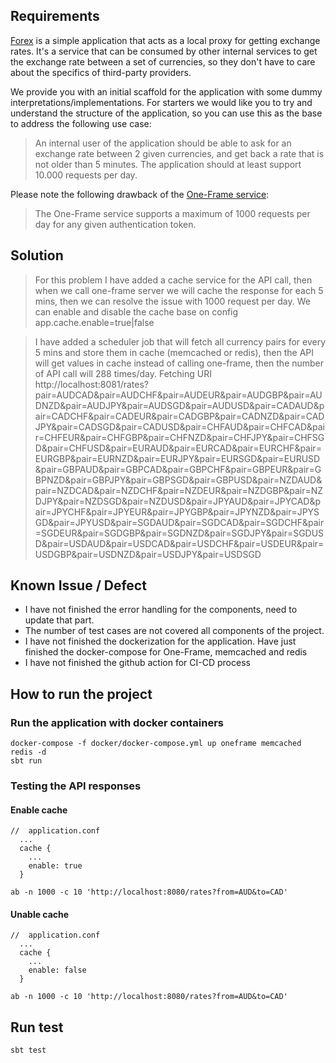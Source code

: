 ## Requirements

[Forex](forex-mtl) is a simple application that acts as a local proxy for getting exchange rates. It's a service that can be consumed by other internal services to get the exchange rate between a set of currencies, so they don't have to care about the specifics of third-party providers.

We provide you with an initial scaffold for the application with some dummy interpretations/implementations. For starters we would like you to try and understand the structure of the application, so you can use this as the base to address the following use case:

> An internal user of the application should be able to ask for an exchange rate between 2 given currencies, and get back a rate that is not older than 5 minutes. The application should at least support 10.000 requests per day.

Please note the following drawback of the [One-Frame service](https://hub.docker.com/r/paidyinc/one-frame):

> The One-Frame service supports a maximum of 1000 requests per day for any given authentication token.

## Solution
> For this problem I have added a cache service for the API call, then when we call one-frame server we will cache the response for each 5 mins, then we can resolve the issue with 1000 request per day. We can enable and disable the cache base on config app.cache.enable=true|false

> I have added a scheduler job that will fetch all currency pairs for every 5 mins and store them in cache (memcached or redis), then the API will get values in cache instead of calling one-frame, then the number of API call will 288 times/day.
> Fetching URI http://localhost:8081/rates?pair=AUDCAD&pair=AUDCHF&pair=AUDEUR&pair=AUDGBP&pair=AUDNZD&pair=AUDJPY&pair=AUDSGD&pair=AUDUSD&pair=CADAUD&pair=CADCHF&pair=CADEUR&pair=CADGBP&pair=CADNZD&pair=CADJPY&pair=CADSGD&pair=CADUSD&pair=CHFAUD&pair=CHFCAD&pair=CHFEUR&pair=CHFGBP&pair=CHFNZD&pair=CHFJPY&pair=CHFSGD&pair=CHFUSD&pair=EURAUD&pair=EURCAD&pair=EURCHF&pair=EURGBP&pair=EURNZD&pair=EURJPY&pair=EURSGD&pair=EURUSD&pair=GBPAUD&pair=GBPCAD&pair=GBPCHF&pair=GBPEUR&pair=GBPNZD&pair=GBPJPY&pair=GBPSGD&pair=GBPUSD&pair=NZDAUD&pair=NZDCAD&pair=NZDCHF&pair=NZDEUR&pair=NZDGBP&pair=NZDJPY&pair=NZDSGD&pair=NZDUSD&pair=JPYAUD&pair=JPYCAD&pair=JPYCHF&pair=JPYEUR&pair=JPYGBP&pair=JPYNZD&pair=JPYSGD&pair=JPYUSD&pair=SGDAUD&pair=SGDCAD&pair=SGDCHF&pair=SGDEUR&pair=SGDGBP&pair=SGDNZD&pair=SGDJPY&pair=SGDUSD&pair=USDAUD&pair=USDCAD&pair=USDCHF&pair=USDEUR&pair=USDGBP&pair=USDNZD&pair=USDJPY&pair=USDSGD

## Known Issue / Defect
 - I have not finished the error handling for the components, need to update that part.
 - The number of test cases are not covered all components of the project.
 - I have not finished the dockerization for the application. Have just finished the docker-compose for One-Frame, memcached and redis
 - I have not finished the github action for CI-CD process

## How to run the project
### Run the application with docker containers
```shell
docker-compose -f docker/docker-compose.yml up oneframe memcached redis -d
sbt run
```
### Testing the API responses
#### Enable cache
```hocon
//  application.conf
  ...
  cache {
    ...
    enable: true
  }
```
```shell
ab -n 1000 -c 10 'http://localhost:8080/rates?from=AUD&to=CAD'
```

#### Unable cache
```hocon
//  application.conf
  ...
  cache {
    ...
    enable: false
  }
```
```shell
ab -n 1000 -c 10 'http://localhost:8080/rates?from=AUD&to=CAD'
```

## Run test
```shell
sbt test
```
